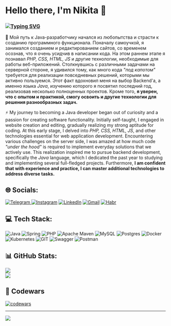 # Hello there, I'm Nikita 👋
### [![Typing SVG](https://readme-typing-svg.herokuapp.com?font=Fira+Code&size=19&duration=5000&pause=3000&color=0E9600&width=800&lines=A+passionate+backend+developer+at+the+start+of+career)](https://git.io/typing-svg)

🤔 Мой путь к Java-разработчику начался из любопытства и страсти к созданию программного функционала. Поначалу самоучкой, я занимался созданием и редактированием сайтов, со временем осознав, что я очень усидчив в написании кода. На этом раннем этапе я познавал *PHP, CSS, HTML, JS* и другие технологии, необходимые для работы веб-приложений. Столкнувшись с различными задачами на серверной стороне, я удивился тому, как много кода *"под капотом"* требуется для реализации повседневных решений, которыми мы активно пользуемся. Этот факт вдохновил меня на выбор Backend'а, а именно языка *Java*, изучению которого я посвятил последний год, реализовав несколько полноценных проектов. Кроме того, **я уверен, что с опытом и практикой, смогу освоить и другие технологии для решения разнообразных задач.** <br>

⚡ My journey to becoming a Java developer began out of curiosity and a passion for creating software functionality. Initially self-taught, I engaged in website creation and editing, gradually realizing my strong aptitude for coding. At this early stage, I delved into *PHP, CSS, HTML, JS*, and other technologies essential for web application development. Encountering various challenges on the server side, I was amazed at how much code *"under the hood"* is required to implement everyday solutions that we actively use. This realization inspired me to pursue backend development, specifically the *Java* language, which I dedicated the past year to studying and implementing several full-fledged projects. Furthermore, **I am confident that with experience and practice, I can master additional technologies to address diverse tasks.**

## 🌐 Socials:
[![Telegram](https://img.shields.io/badge/Telegram-2CA5E0?style=for-the-badge&logo=telegram&logoColor=white) ](https://t.me/nikitabuffy) [![Instagram](https://img.shields.io/badge/Instagram-%23E4405F.svg?style=for-the-badge&logo=Instagram&logoColor=white)](https://instagram.com/nickpominov) [![LinkedIn](https://img.shields.io/badge/linkedin-%230077B5.svg?style=for-the-badge&logo=linkedin&logoColor=white)](https://linkedin.com/in/nikitabuffy) [![Gmail](https://img.shields.io/badge/Gmail-D14836?style=for-the-badge&logo=gmail&logoColor=white)](https://mail.google.com/mail/?view=cm&source=mailto&to=pominov.nk@gmail.com) [![Habr](https://img.shields.io/badge/Habr-65A3BE.svg?style=for-the-badge&logo=Habr&logoColor=white)](https://habr.com/ru/users/nickpominov/)

## 💻 Tech Stack:
![Java](https://img.shields.io/badge/java-%23ED8B00.svg?style=for-the-badge&logo=java&logoColor=white) ![Spring](https://img.shields.io/badge/spring-%236DB33F.svg?style=for-the-badge&logo=spring&logoColor=white) ![PHP](https://img.shields.io/badge/php-%23777BB4.svg?style=for-the-badge&logo=php&logoColor=white) ![Apache Maven](https://img.shields.io/badge/Apache%20Maven-C71A36?style=for-the-badge&logo=Apache%20Maven&logoColor=white) ![MySQL](https://img.shields.io/badge/mysql-%2300f.svg?style=for-the-badge&logo=mysql&logoColor=white) ![Postgres](https://img.shields.io/badge/postgres-%23316192.svg?style=for-the-badge&logo=postgresql&logoColor=white) ![Docker](https://img.shields.io/badge/docker-%230db7ed.svg?style=for-the-badge&logo=docker&logoColor=white) ![Kubernetes](https://img.shields.io/badge/kubernetes-%23326ce5.svg?style=for-the-badge&logo=kubernetes&logoColor=white) ![GIT](https://img.shields.io/badge/Git-fc6d26?style=for-the-badge&logo=git&logoColor=white) ![Swagger](https://img.shields.io/badge/-Swagger-%23Clojure?style=for-the-badge&logo=swagger&logoColor=white) ![Postman](https://img.shields.io/badge/Postman-FF6C37?style=for-the-badge&logo=postman&logoColor=white) 

## 📊 GitHub Stats:
![](https://github-readme-streak-stats.herokuapp.com/?user=NikitaBuffy&theme=ayu-mirage&hide_border=false)<br/>
![](https://github-readme-stats.vercel.app/api/top-langs/?username=NikitaBuffy&theme=ayu-mirage&hide_border=false&include_all_commits=true&count_private=true&layout=compact)

## 🐞 Codewars
[![codewars](https://www.codewars.com/users/NikitaBuffy/badges/small)](https://www.codewars.com/users/NikitaBuffy) 


---
[![](https://visitcount.itsvg.in/api?id=NikitaBuffy&icon=0&color=3)](https://visitcount.itsvg.in)

